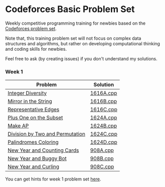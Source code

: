 # Codeforces Basic Problem Set
Weekly competitive programming training for newbies based on the [Codeforces problem set](https://codeforces.com/problemset).

Note that, this training problem set will not focus on complex data structures and algorithms, but rather on developing computational thinking and coding skills for newbies.

Feel free to ask (by creating issues) if you don't understand my solutions.

### Week 1

| Problem                                                                         | Solution                            |
| -----------------------------------------------------------------------------   | ----------------------------------- |
| [Integer Diversity](https://codeforces.com/contest/1616/problem/A)              | [1616A.cpp](./src/week_1/1616A.cpp) |
| [Mirror in the String](https://codeforces.com/contest/1616/problem/B)           | [1616B.cpp](./src/week_1/1616B.cpp) |
| [Representative Edges](https://codeforces.com/contest/1616/problem/C)           | [1616C.cpp](./src/week_1/1616C.cpp) |
| [Plus One on the Subset](https://codeforces.com/contest/1624/problem/A)         | [1624A.cpp](./src/week_1/1624A.cpp) |
| [Make AP](https://codeforces.com/contest/1624/problem/B)                        | [1624B.cpp](./src/week_1/1624B.cpp) |
| [Division by Two and Permutation](https://codeforces.com/contest/1624/problem/C)| [1624C.cpp](./src/week_1/1624C.cpp) |
| [Palindromes Coloring](https://codeforces.com/contest/1624/problem/D)           | [1624D.cpp](./src/week_1/1624D.cpp) |
| [New Year and Counting Cards](https://codeforces.com/contest/908/problem/A)     | [908A.cpp](./src/week_1/908A.cpp)   |
| [New Year and Buggy Bot](https://codeforces.com/contest/908/problem/B)          | [908B.cpp](./src/week_1/908B.cpp)   |
| [New Year and Curling](https://codeforces.com/contest/908/problem/C)            | [908C.cpp](./src/week_1/908C.cpp)   |

You can get hints for week 1 problem set [here](src/week_1/hint.md).